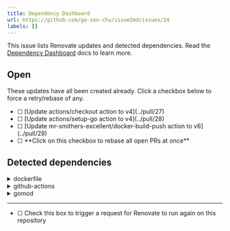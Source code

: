 ```yaml
---
title: Dependency Dashboard
url: https://github.com/go-zen-chu/issue2md/issues/24
labels: []
---
```

This issue lists Renovate updates and detected dependencies. Read the [Dependency Dashboard](https://docs.renovatebot.com/key-concepts/dashboard/) docs to learn more.

## Open

These updates have all been created already. Click a checkbox below to force a retry/rebase of any.

 - [ ] <!-- rebase-branch=renovate/actions-checkout-4.x -->[Update actions/checkout action to v4](../pull/27)
 - [ ] <!-- rebase-branch=renovate/actions-setup-go-4.x -->[Update actions/setup-go action to v4](../pull/28)
 - [ ] <!-- rebase-branch=renovate/mr-smithers-excellent-docker-build-push-6.x -->[Update mr-smithers-excellent/docker-build-push action to v6](../pull/29)
 - [ ] <!-- rebase-all-open-prs -->**Click on this checkbox to rebase all open PRs at once**

## Detected dependencies

<details><summary>dockerfile</summary>
<blockquote>

<details><summary>Dockerfile</summary>

 - `golang 1.20.5-buster`

</details>

</blockquote>
</details>

<details><summary>github-actions</summary>
<blockquote>

<details><summary>.github/workflows/ci.yml</summary>

 - `actions/checkout v3`
 - `actions/setup-go v3`

</details>

<details><summary>.github/workflows/issue2md-check-dups.yml</summary>

 - `actions/checkout v3`
 - `slackapi/slack-github-action v1.24.0`

</details>

<details><summary>.github/workflows/issue2md.yml</summary>

 - `actions/checkout v3`

</details>

<details><summary>.github/workflows/push-image.yml</summary>

 - `actions/checkout v3`
 - `mr-smithers-excellent/docker-build-push v5`
 - `mr-smithers-excellent/docker-build-push v5`

</details>

<details><summary>.github/workflows/test-issue2md.yml</summary>

 - `actions/checkout v3`
 - `slackapi/slack-github-action v1.24.0`

</details>

</blockquote>
</details>

<details><summary>gomod</summary>
<blockquote>

<details><summary>go.mod</summary>

 - `go 1.19`
 - `github.com/google/go-github v17.0.0+incompatible`
 - `github.com/google/wire v0.5.0`
 - `go.uber.org/zap v1.26.0`
 - `golang.org/x/oauth2 v0.12.0`
 - `gopkg.in/yaml.v3 v3.0.1`

</details>

</blockquote>
</details>

---

- [ ] <!-- manual job -->Check this box to trigger a request for Renovate to run again on this repository


